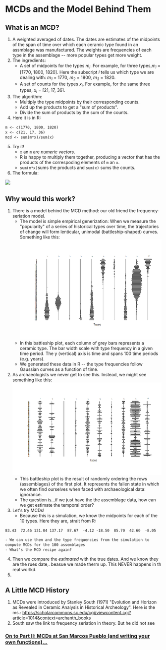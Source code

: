 # MCDs and the Model Behind Them
## What is an MCD?
1. A weighted averaged of dates. The dates are estimates of the midpoints of the span of time over which each ceramic type found in an assmblage was manufactured. The weights are frequencies of each type in the assemblage -- more popular types get more weight.  
2. The ingredients:
    - A set of midpoints for the types *m<sub>i</sub>*. For example, for three types,*m<sub>i</sub>* = [1770, 1800, 1820]. Here the subscript *i* tells us which type we are dealing with: *m<sub>1</sub>* = 1770, *m<sub>2</sub>* = 1800, *m<sub>3</sub>* = 1820.     
    - A set of counts for the types  *x<sub>i</sub>*. For example, for the same three types,  *x<sub>i</sub>* = [21, 17, 36].
3. The algorithm:
    - Multiply the type midpoints by their corresponding counts.
    - Add up the products to get a "sum of products".
    - Divide the sum of products by the sum of the counts.
4. Here it is in R: 
``` 
m <- c(1770, 1800, 1820)
x <- c(21, 17, 36) 
mcd <- sum(m*x)/sum(x)
``` 
5. Try it!
    - ```x``` an ```m``` are *numeric vectors*. 
    - R is happy to multiply them together, producing a vector that has the products of the correspoding elements of ```m``` an ```x```.
    - ```sum(m*x)```sums the products and ```sum(x)``` sums the counts.
6. The formula:
<img src="https://render.githubusercontent.com/render/math?math=\Large MCD=\frac{\sum_{i=1}^{T} x_i m_i} { \sum_{i=1}^{T} x_i}">

## Why would this work?
1.  There is a model behind the MCD method: our old friend the frequency-seriation model.
    - The model is simple empirical generization: When we measure the "popularity" of a series of historical types over time, the trajectories of change will form lenticular, unimodal (battleship-shaped) curves. Something like this:
![](./battleships.png)
    - In this battleship plot, each column of grey bars represents a ceramic type. The bar width scale with type frequency in a given time period. The y (vertical) axis is time and spans 100 time periods (e.g. years).
    - We generated these data in R -- the type frequencies follow Gaussian curves as a function of time.   
2. As archaeologists we never get to see this. Instead, we might see something like this:
![](./RandomOrderBattleships.png)   
    - This battleship plot is the result of randomly ordering the rows (assemblages) of the first plot. It represents the fallen state in which we often find ourselves when faced with archaeological data: ignorance.
    - The question is...if we just have the the assemblage data, how can we get estimate the temporal order?
3. Let's try MCDs!
    - Because this is a simulation, we know the midpoints for each of the 10 types. Here they are, strait from R:

```
83.43  72.46 131.04 137.17  87.67  -4.12 -18.50  85.70  42.60  -8.05
```

    - We can use them and the type frequencies from the simulation to compute MCDs for the 100 assemblages
    - What's the MCD recipe again?
4. Then we compare the *estimated*  with the true dates. And we know they are the rues date,. beasue we made therm up. This NEVER happens in th real worlkd.
5.     


## A Little MCD History
1. MCDs were introduced by Stanley South (1971) "Evolution and Horizon as Revealed in Ceramic Analysis in Historical Archeology". Here is the ms.: 
https://scholarcommons.sc.edu/cgi/viewcontent.cgi?article=1014&context=archanth_books
2. South saw the link to frequency seriation in theory. But he did not see   

### [On to Part II: MCDs at San Marcos Pueblo (and writing your own functions),..](https://github.com/DAACS-Research-Consortium/DAACS-Open-Academy/blob/main/FSS2021/Workshop5/Part_II.md)

   
   

